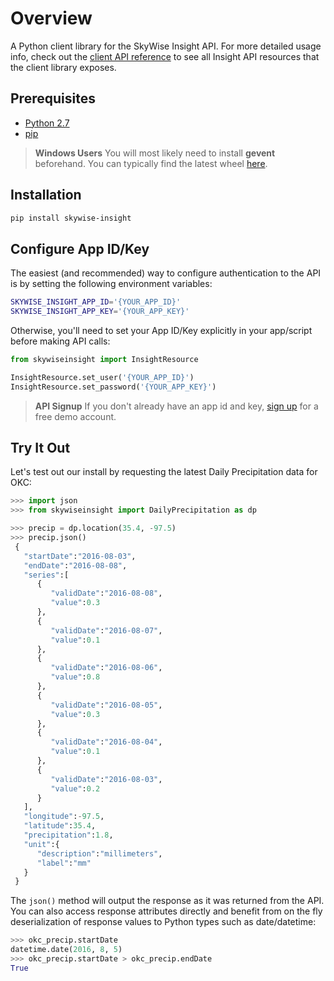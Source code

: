 # Overview
A Python client library for the SkyWise Insight API. For more detailed 
usage info, check out the [client API reference](http://docs.api.wdtinc.com/skywise-insight-py/en/latest/) 
to see all Insight API resources that the client library exposes.

## Prerequisites

- [Python 2.7](https://www.python.org/downloads/)
- [pip](https://pip.pypa.io/en/stable/installing/)

> **Windows Users**
> You will most likely need to install **gevent** beforehand. You can typically find the latest wheel [here](http://www.lfd.uci.edu/~gohlke/pythonlibs/#gevent).

## Installation

```bash
pip install skywise-insight
```

## Configure App ID/Key
The easiest (and recommended) way to configure authentication to the API is by setting the following environment variables:

```bash
SKYWISE_INSIGHT_APP_ID='{YOUR_APP_ID}'
SKYWISE_INSIGHT_APP_KEY='{YOUR_APP_KEY}'
```

Otherwise, you'll need to set your App ID/Key explicitly in your app/script before making API calls:

```python
from skywiseinsight import InsightResource

InsightResource.set_user('{YOUR_APP_ID}')
InsightResource.set_password('{YOUR_APP_KEY}')
```

> **API Signup**
> If you don't already have an app id and key, [sign up](http://skywise.wdtinc.com) for a free demo account.

## Try It Out
Let's test out our install by requesting the latest Daily Precipitation data for OKC:

```python
>>> import json
>>> from skywiseinsight import DailyPrecipitation as dp

>>> precip = dp.location(35.4, -97.5)
>>> precip.json()
 {
   "startDate":"2016-08-03",
   "endDate":"2016-08-08",
   "series":[
      {
         "validDate":"2016-08-08",
         "value":0.3
      },
      {
         "validDate":"2016-08-07",
         "value":0.1
      },
      {
         "validDate":"2016-08-06",
         "value":0.8
      },
      {
         "validDate":"2016-08-05",
         "value":0.3
      },
      {
         "validDate":"2016-08-04",
         "value":0.1
      },
      {
         "validDate":"2016-08-03",
         "value":0.2
      }
   ],
   "longitude":-97.5,
   "latitude":35.4,
   "precipitation":1.8,
   "unit":{
      "description":"millimeters",
      "label":"mm"
   }
 }
```

The `json()` method will output the response as it was returned 
from the API. You can also access response attributes directly and benefit
from on the fly deserialization of response values to Python types 
such as date/datetime:

```python
>>> okc_precip.startDate
datetime.date(2016, 8, 5)
>>> okc_precip.startDate > okc_precip.endDate
True
```

